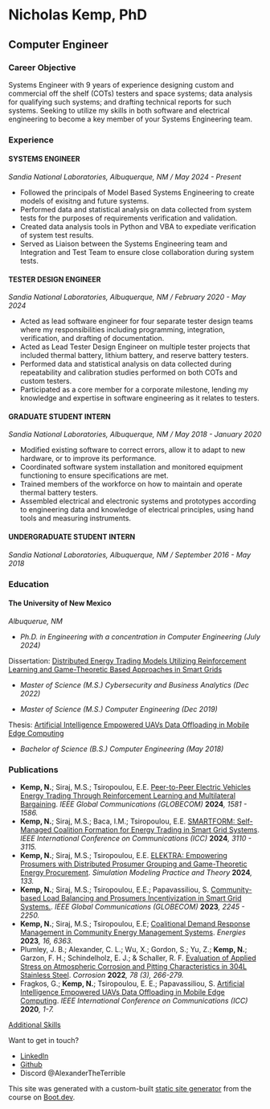 # Nicholas Kemp, PhD

## Computer Engineer

### Career Objective

Systems Engineer with 9 years of experience designing custom and commercial off the shelf (COTs) testers and space systems; data analysis for qualifying such systems; and drafting technical reports for such systems. Seeking to utilize my skills in both software and electrical engineering to become a key member of your Systems Engineering team. 

### Experience

#### SYSTEMS ENGINEER

_Sandia National Laboratories, Albuquerque, NM / May 2024 - Present_

- Followed the principals of Model Based Systems Engineering to create models of exisitng and future systems.
- Performed data and statistical analysis on data collected from system tests for the purposes of requirements verification and validation.
- Created data analysis tools in Python and VBA to expediate verification of system test results.
- Served as Liaison between the Systems Engineering team and Integration and Test Team to ensure close collaboration during system tests.

#### TESTER DESIGN ENGINEER

_Sandia National Laboratories, Albuquerque, NM / February 2020 - May 2024_

- Acted as lead software engineer for four separate tester design teams where my responsibilities including programming, integration, verification, and drafting of documentation.
- Acted as Lead Tester Design Engineer on multiple tester projects that included thermal battery, lithium battery, and reserve battery testers.
- Performed data and statistical analysis on data collected during repeatability and calibration studies performed on both COTs and custom testers.
- Participated as a core member for a corporate milestone, lending my knowledge and expertise in software engineering as it relates to testers.

#### GRADUATE STUDENT INTERN

_Sandia National Laboratories, Albuquerque, NM / May 2018 - January 2020_

- Modified existing software to correct errors, allow it to adapt to new hardware, or to improve its performance.
- Coordinated software system installation and monitored equipment functioning to ensure specifications are met.
- Trained members of the workforce on how to maintain and operate thermal battery testers.
- Assembled electrical and electronic systems and prototypes according to engineering data and knowledge of electrical principles, using hand tools and measuring instruments.

#### UNDERGRADUATE STUDENT INTERN

_Sandia National Laboratories, Albuquerque, NM / September 2016 - May 2018_

### Education

#### The University of New Mexico

_Albuquerue, NM_

- _Ph.D. in Engineering with a concentration in Computer Engineering (July 2024)_

Dissertation: [Distributed Energy Trading Models Utilizing Reinforcement Learning and Game-Theoretic Based Approaches in Smart Grids](https://www.proquest.com/docview/3119862841/692E019423A74930PQ/1?accountid=14613&sourcetype=Dissertations%20&%20Theses)

- _Master of Science (M.S.) Cybersecurity and Business Analytics (Dec 2022)_

- _Master of Science (M.S.) Computer Engineering (Dec 2019)_

Thesis: [Artificial Intelligence Empowered UAVs Data Offloading in Mobile Edge Computing](https://tinyurl.com/yphbsj2s)

- _Bachelor of Science (B.S.) Computer Engineering (May 2018)_

### Publications

- **Kemp, N.**; Siraj, M.S.; Tsiropoulou, E.E. [Peer-to-Peer Electric Vehicles Energy Trading Through Reinforcement Learning and Multilateral Bargaining](https://ieeexplore.ieee.org/abstract/document/10901047). _IEEE Global Communications (GLOBECOM)_ **2024**_, 1581 - 1586._
- **Kemp, N.**; Siraj, M.S.; Baca, I.M.; Tsiropoulou, E.E. [SMARTFORM: Self-Managed Coalition Formation for Energy Trading in Smart Grid Systems](https://ieeexplore.ieee.org/abstract/document/10622323). _IEEE International Conference on Communications (ICC)_ **2024**_, 3110 - 3115._
- **Kemp, N.**; Siraj, M.S.; Tsiropoulou, E.E. [ELEKTRA: Empowering Prosumers with Distributed Prosumer Grouping and Game-Theoretic Energy Procurement](https://www.sciencedirect.com/science/article/abs/pii/S1569190X24000327). _Simulation Modeling Practice and Theory_ **2024**_, 133._
- **Kemp, N.**; Siraj, M.S.; Tsiropoulou, E.E.; Papavassiliou, S. [Community-based Load Balancing and Prosumers Incentivization in Smart Grid Systems.](https://ieeexplore.ieee.org/abstract/document/10437748). _IEEE Global Communications (GLOBECOM)_ **2023**_, 2245 - 2250._
- **Kemp, N.**; Siraj, M.S.; Tsiropoulou, E.E; [Coalitional Demand Response Management in Community Energy Management Systems](https://www.mdpi.com/1996-1073/16/17/6363). _Energies_ **2023**_, 16, 6363._
- Plumley, J. B.; Alexander, C. L.; Wu, X.; Gordon, S.; Yu, Z.; **Kemp, N.**; Garzon, F. H.; Schindelholz, E. J.; & Schaller, R. F. [Evaluation of Applied Stress on Atmospheric Corrosion and Pitting Characteristics in 304L Stainless Steel](https://content.ampp.org/corrosion/article-abstract/78/3/266/2491/Evaluation-of-Applied-Stress-on-Atmospheric?redirectedFrom=fulltext). _Corrosion_ **2022**_, 78 (3), 266-279._
- Fragkos, G.; **Kemp, N.**; Tsiropoulou, E. E.; Papavassiliou, S. [Artificial Intelligence Empowered UAVs Data Offloading in Mobile Edge Computing](https://ieeexplore.ieee.org/abstract/document/9149115). _IEEE International Conference on Communications (ICC)_ **2020**_, 1-7._

[Additional Skills](/skills)

Want to get in touch?

- [LinkedIn](https://www.linkedin.com/in/nicholas-kemp-ph-d-36722a139/)
- [Github](https://github.com/nickemp1996)
- Discord @AlexanderTheTerrible

This site was generated with a custom-built [static site generator](https://www.boot.dev/courses/build-static-site-generator-python) from the course on [Boot.dev](https://www.boot.dev).